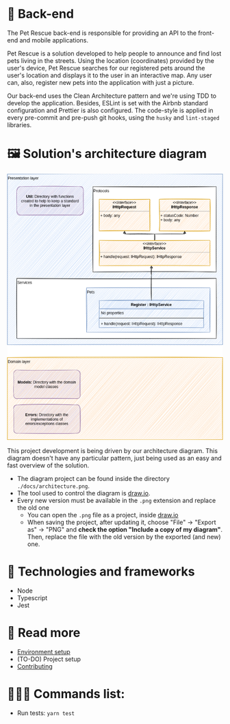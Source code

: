 # 🐻 Back-end

The Pet Rescue back-end is responsible for providing an API to the front-end and mobile applications.

Pet Rescue is a solution developed to help people to announce and find lost pets living in the streets. Using the location (coordinates) provided by the user's device, Pet Rescue searches for our registered pets around the user's location and displays it to the user in an interactive map. Any user can, also, register new pets into the application with just a picture.

Our back-end uses the Clean Architecture pattern and we're using TDD to develop the application. Besides, ESLint is set with the Airbnb standard configuration and Prettier is also configured. The code-style is applied in every pre-commit and pre-push git hooks, using the `husky` and `lint-staged` libraries.

# 🖼️ Solution's architecture diagram

![](docs/architecture.png)

This project development is being driven by our architecture diagram. This diagram doesn't have any particular pattern, just being used as an easy and fast overview of the solution.

- The diagram project can be found inside the directory `./docs/architecture.png`.
- The tool used to control the diagram is [draw.io](https://app.diagrams.net/).
- Every new version must be available in the `.png` extension and replace the old one
    - You can open the `.png` file as a project, inside [draw.io](https://app.diagrams.net/)
    - When saving the project, after updating it, choose "File" -> "Export as" -> "PNG" and **check the option "Include a copy of my diagram"**. Then, replace the file with the old version by the exported (and new) one.

# 🧩 Technologies and frameworks

- Node
- Typescript
- Jest

# 📔 Read more

- [Environment setup](docs/environment-setup.md)
- (TO-DO) Project setup
- [Contributing](docs/contributing.md)

# 👨🏻‍💻 Commands list:

- Run tests: `yarn test`

